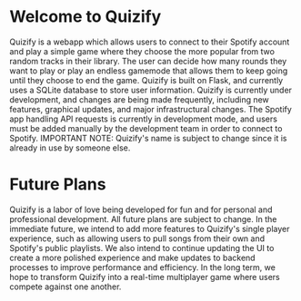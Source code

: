 # Welcome to Quizify
Quizify is a webapp which allows users to connect to their Spotify account and play a simple game where they choose the more popular from two random tracks in their library. The user can decide how many rounds they want to play or play an endless gamemode that allows them to keep going until they choose to end the game. Quizify is built on Flask, and currently uses a SQLite database to store user information. Quizify is currently under development, and changes are being made frequently, including new features, graphical updates, and major infrastructural changes. The Spotify app handling API requests is currently in development mode, and users must be added manually by the development team in order to connect to Spotify. IMPORTANT NOTE: Quizify's name is subject to change since it is already in use by someone else.

# Future Plans
Quizify is a labor of love being developed for fun and for personal and professional development. All future plans are subject to change. In the immediate future, we intend to add more features to Quizify's single player experience, such as allowing users to pull songs from their own and Spotify's public playlists. We also intend to continue updating the UI to create a more polished experience and make updates to backend processes to improve performance and efficiency. In the long term, we hope to transform Quizify into a real-time multiplayer game where users compete against one another. 
